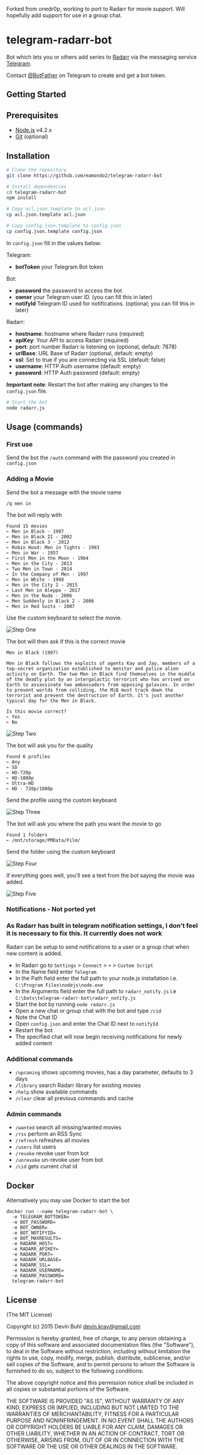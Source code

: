 Forked from onedr0p, working to port to Radarr for movie support. Will hopefully add support for use in a group chat. 

# telegram-radarr-bot

Bot which lets you or others add series to [Radarr](https://radarr.video/) via the messaging service [Telegram](https://telegram.org/).

Contact [@BotFather](http://telegram.me/BotFather) on Telegram to create and get a bot token.

Getting Started
---------------

## Prerequisites
- [Node.js](http://nodejs.org) v4.2.x
- [Git](https://git-scm.com/downloads) (optional)

## Installation

```bash
# Clone the repository
git clone https://github.com/eamondo2/telegram-radarr-bot
```

```bash
# Install dependencies
cd telegram-radarr-bot
npm install
```

```bash
# Copy acl.json.template to acl.json
cp acl.json.template acl.json
```

```bash
# Copy config.json.template to config.json
cp config.json.template config.json
```

In `config.json` fill in the values below:

Telegram:
- **botToken** your Telegram Bot token

Bot:
- **password** the password to access the bot
- **owner** your Telegram user ID. (you can fill this in later)
- **notifyId** Telegram ID used for notifications. (optional; you can fill this in later)

Radarr:
- **hostname**: hostname where Radarr runs (required)
- **apiKey**: Your API to access Radarr (required)
- **port**: port number Radarr is listening on (optional, default: 7878)
- **urlBase**: URL Base of Radarr (optional, default: empty)
- **ssl**: Set to true if you are connecting via SSL (default: false)
- **username**: HTTP Auth username (default: empty)
- **password**: HTTP Auth password (default: empty)

**Important note**: Restart the bot after making any changes to the `config.json` file.

```bash
# Start the bot
node radarr.js
```

## Usage (commands)

### First use
Send the bot the `/auth` command with the password you created in `config.json`

### Adding a Movie

Send the bot a message with the movie name

`/q men in`

The bot will reply with

```
Found 15 movies 
➸ Men in Black - 1997
➸ Men in Black II - 2002
➸ Men in Black 3 - 2012
➸ Robin Hood: Men in Tights - 1993
➸ Men in War - 1957
➸ First Men in the Moon - 1964
➸ Men in the City - 2013
➸ Two Men in Town - 2014
➸ In the Company of Men - 1997
➸ Men in White - 1998
➸ Men in the City 2 - 2015
➸ Last Men in Aleppo - 2017
➸ Men in the Nude - 2006
➸ Men Suddenly in Black 2 - 2006
➸ Men in Red Suits - 2007
```

Use the custom keyboard to select the movie.

![Step One](https://raw.githubusercontent.com/eamondo2/telegram-radarr-bot/master/examples/step_1.png)

The bot will then ask if this is the correct movie

```
Men in Black (1997)

Men in Black follows the exploits of agents Kay and Jay, members of a top-secret organization established to monitor and police alien activity on Earth. The two Men in Black find themselves in the middle of the deadly plot by an intergalactic terrorist who has arrived on Earth to assassinate two ambassadors from opposing galaxies. In order to prevent worlds from colliding, the MiB must track down the terrorist and prevent the destruction of Earth. It's just another typical day for the Men in Black.

Is this movie correct?
➸ Yes
➸ No

```
![Step Two](https://raw.githubusercontent.com/eamondo2/telegram-radarr-bot/master/examples/step_2.png)


The bot will ask you for the quality

```
Found 6 profiles
➸ Any
➸ SD
➸ HD-720p
➸ HD-1080p
➸ Ultra-HD
➸ HD - 720p/1080p

```

Send the profile using the custom keyboard

![Step Three](https://raw.githubusercontent.com/eamondo2/telegram-radarr-bot/master/examples/step_3.png)

The bot will ask you where the path you want the movie to go

```
Found 1 folders
➸ /mnt/storage/PMData/Film/
```

Send the folder using the custom keyboard

![Step Four](https://raw.githubusercontent.com/eamondo2/telegram-radarr-bot/master/examples/step_4.png)



If everything goes well, you'll see a text from the bot saying the movie was added.

![Step Five](https://raw.githubusercontent.com/eamondo2/telegram-radarr-bot/master/examples/step_5.png)


### Notifications - Not ported yet
### As Radarr has built in telegram notification settings, I don't feel it is necessary to fix this. It currently does not work
Radarr can be setup to send notifications to a user or a group chat when new content is added.  

* In Radarr go to `Settings` > `Connect` > `+` > `Custom Script`
* In the Name field enter `Telegram`
* In the Path field enter the full path to your node.js installation i.e. `C:\Program Files\nodejs\node.exe`
* In the Arguments field enter the full path to `radarr_notify.js` i.e `C:\bots\telegram-radarr-bot\radarr_notify.js`
* Start the bot by running `node radarr.js`
* Open a new chat or group chat with the bot and type `/cid` 
* Note the Chat ID
* Open `config.json` and enter the Chat ID next to `notifyId`
* Restart the bot
* The specified chat will now begin receiving notifications for newly added content


### Additional commands
* `/upcoming` shows upcoming movies, has a day parameter, defaults to 3 days
* `/library` search Radarr library for existing movies
* `/help` show available commands
* `/clear` clear all previous commands and cache

### Admin commands
* `/wanted` search all missing/wanted movies
* `/rss` perform an RSS Sync
* `/refresh` refreshes all movies
* `/users` list users
* `/revoke` revoke user from bot
* `/unrevoke` un-revoke user from bot
* `/cid` gets current chat id

## Docker
Alternatively you may use Docker to start the bot
```
docker run --name telegram-radarr-bot \
  -e TELEGRAM_BOTTOKEN=
  -e BOT_PASSWORD=
  -e BOT_OWNER=
  -e BOT_NOTIFYID=
  -e BOT_MAXRESULTS=
  -e RADARR_HOST=
  -e RADARR_APIKEY=
  -e RADARR_PORT=
  -e RADARR_URLBASE=
  -e RADARR_SSL=
  -e RADARR_USERNAME=
  -e RADARR_PASSWORD=
  telegram-radarr-bot
```



## License
(The MIT License)

Copyright (c) 2015 Devin Buhl <devin.kray@gmail.com>

Permission is hereby granted, free of charge, to any person obtaining
a copy of this software and associated documentation files (the
"Software"), to deal in the Software without restriction, including
without limitation the rights to use, copy, modify, merge, publish,
distribute, sublicense, and/or sell copies of the Software, and to
permit persons to whom the Software is furnished to do so, subject to
the following conditions:

The above copyright notice and this permission notice shall be
included in all copies or substantial portions of the Software.

THE SOFTWARE IS PROVIDED "AS IS", WITHOUT WARRANTY OF ANY KIND,
EXPRESS OR IMPLIED, INCLUDING BUT NOT LIMITED TO THE WARRANTIES OF
MERCHANTABILITY, FITNESS FOR A PARTICULAR PURPOSE AND
NONINFRINGEMENT. IN NO EVENT SHALL THE AUTHORS OR COPYRIGHT HOLDERS BE
LIABLE FOR ANY CLAIM, DAMAGES OR OTHER LIABILITY, WHETHER IN AN ACTION
OF CONTRACT, TORT OR OTHERWISE, ARISING FROM, OUT OF OR IN CONNECTION
WITH THE SOFTWARE OR THE USE OR OTHER DEALINGS IN THE SOFTWARE.
